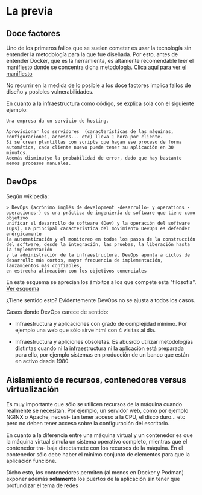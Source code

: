 # La previa

## Doce factores

Uno de los primeros fallos que se suelen cometer es usar la tecnología sin entender la metodología para la que fue diseñada.
Por esto, antes de entender Docker, que es la herramienta, es altamente recomendable leer el manifiesto donde se concentra
dicha metodología. [Clica aquí para ver el manifiesto](https://12factor.net/es/)

No recurrir en la medida de lo posible a los doce factores implica fallos de diseño y posibles vulnerabilidades.

En cuanto a la infraestructura como código, se explica sola con el siguiente ejemplo:

    Una empresa da un servicio de hosting.

    Aprovisionar los servidores  (características de las máquinas, configuraciones, accesos... etc) lleva 1 hora por cliente.
    Si se crean plantillas con scripts que hagan ese proceso de forma automática, cada cliente nuevo puede tener su aplicación en 30 minutos.
    Además disminutye la probabilidad de error, dado que hay bastante menos procesos manuales.

## DevOps

Según wikipedia:

    > DevOps (acrónimo inglés de development -desarrollo- y operations -operaciones-) es una práctica de ingeniería de software que tiene como objetivo
    unificar el desarrollo de software (Dev) y la operación del software (Ops). La principal característica del movimiento DevOps es defender enérgicamente
    la automatización y el monitoreo en todos los pasos de la construcción del software, desde la integración, las pruebas, la liberación hasta la implementación
    y la administración de la infraestructura. DevOps apunta a ciclos de desarrollo más cortos, mayor frecuencia de implementación, lanzamientos más confiables,
    en estrecha alineación con los objetivos comerciales

En este esquema se aprecian los ámbitos a los que compete esta "filosofía". [Ver esquema](https://upload.wikimedia.org/wikipedia/commons/b/b5/Devops.svg)

¿Tiene sentido esto? Evidentemente DevOps no se ajusta a todos los casos.

Casos donde DevOps carece de sentido:

* Infraestructura y aplicaciones con grado de complejidad mínimo. Por ejemplo una web que sólo sirve html con 4 visitas al día.

* Infraestructura y apliciones obsoletas. Es abusrdo utilizar metodologías distintas cuando ni la infraestructura ni la aplicación está
    preparada para ello, por ejemplo sistemas en producción de un banco que están en activo desde 1980.

## Aislamiento de recursos, contenedores versus virtualización

Es muy importante que sólo se utilicen recursos de la máquina cuando realmente se necesitan. Por ejemplo, un servidor web, como por ejemplo NGINX o Apache, necesi-
tan tener acceso a la CPU, el disco duro... etc pero no deben tener acceso sobre la configuración del escritorio.

En cuanto a la diferencia entre una máquina virtual y un contenedor es que la máquina virtual simula un sistema operativo completo, mientras que el contenedor tra-
baja directamete con los recursos de la máquina. En el contenedor sólo debe haber el mínimo conjunto de elementos para que la aplicación funcione.

Dicho esto, los contenedores permiten (al menos en Docker y Podman) exponer además **solamente** los puertos de la aplicación sin tener que profundizar el tema de
redes